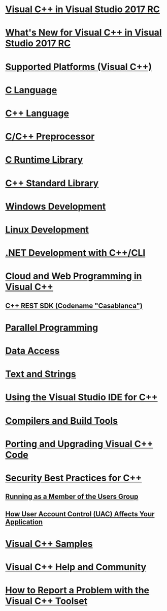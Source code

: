 # [Visual C++ in Visual Studio 2017 RC](top/visual-cpp-in-visual-studio.md)
# [What's New for Visual C++ in Visual Studio 2017 RC](top/what-s-new-for-visual-cpp-in-visual-studio.md)
# [Supported Platforms (Visual C++)](top/supported-platforms-visual-cpp.md)
# [C Language](c-language/c-language-reference.md)
# [C++ Language](cpp/cpp-language-reference.md)
# [C/C++ Preprocessor](preprocessor/c-cpp-preprocessor-reference.md)
# [C Runtime Library](c-runtime-library/c-run-time-library-reference.md)
# [C++ Standard Library](standard-library/cpp-standard-library-reference.md)
# [Windows Development](windows/overview-of-windows-programming-in-cpp.md)
# [Linux Development](linux/download-install-and-setup-the-linux-development-workload.md)
# [.NET Development with C++/CLI](dotnet/dotnet-programming-with-cpp-cli-visual-cpp.md)
# [Cloud and Web Programming in Visual C++](top/cloud-and-web-programming-in-visual-cpp.md)
## [C++ REST SDK (Codename "Casablanca")](top/cpp-rest-sdk-codename-casablanca.md)
# [Parallel Programming](parallel/dotnet-programming-with-cpp-cli-visual-cpp.md)
# [Data Access](data/data-access-programming-mfc-atl.md)
# [Text and Strings](text/text-and-strings-in-visual-cpp.md)
# [Using the Visual Studio IDE for C++](ide/ide-and-tools-for-visual-cpp-development.md)
# [Compilers and Build Tools](build/building-c-cpp-programs.md)
# [Porting and Upgrading Visual C++ Code](porting/visual-cpp-porting-and-upgrading-guide.md)
# [Security Best Practices for C++](top/security-best-practices-for-cpp.md)
## [Running as a Member of the Users Group](top/running-as-a-member-of-the-users-group.md)
## [How User Account Control (UAC) Affects Your Application](top/how-user-account-control-uac-affects-your-application.md)
# [Visual C++ Samples](top/visual-cpp-samples.md)
# [Visual C++ Help and Community](top/visual-cpp-help-and-community.md)
# [How to Report a Problem with the Visual C++ Toolset](top/how-to-report-a-problem-with-the-visual-cpp-toolset.md)
